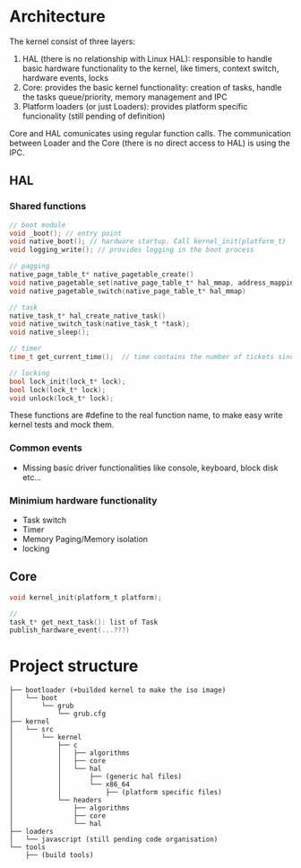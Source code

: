 # Architecture

The kernel consist of three layers:
1. HAL (there is no relationship with Linux HAL): responsible to handle basic hardware functionality to the kernel,
like timers, context switch, hardware events, locks
2. Core: provides the basic kernel functionality: creation of tasks, handle the tasks queue/priority, memory management and IPC
3. Platform loaders (or just Loaders): provides platform specific funcionality (still pending of definition)

Core and HAL comunicates using regular function calls.
The communication between Loader and the Core (there is no direct access to HAL) is using the IPC.


## HAL

### Shared functions
```c
// boot module
void _boot(); // entry point
void native_boot(); // hardware startup. Call kernel_init(platform_t)
void logging_write(); // provides logging in the boot process

// pagging
native_page_table_t* native_pagetable_create()
void native_pagetable_set(native_page_table_t* hal_mmap, address_mapping_t)
void native_pagetable_switch(native_page_table_t* hal_mmap)

// task
native_task_t* hal_create_native_task()
void native_switch_task(native_task_t *task);
void native_sleep();

// timer
time_t get_current_time();  // time contains the number of tickets since the kernel starts

// locking
bool lock_init(lock_t* lock);
bool lock(lock_t* lock);
void unlock(lock_t* lock);
```

These functions are #define to the real function name, to make easy write kernel tests and mock them.

### Common events
* Missing basic driver functionalities like console, keyboard, block disk etc...

### Minimium hardware functionality
* Task switch
* Timer
* Memory Paging/Memory isolation
* locking

## Core

```c
void kernel_init(platform_t platform);

// 
task_t* get_next_task(): list of Task
publish_hardware_event(...???)
```

# Project structure
```
├── bootloader (+builded kernel to make the iso image)
│   └── boot
│       └── grub
│           └── grub.cfg
├── kernel
│   └── src
│       └── kernel
│           ├── c
│           │   ├── algorithms
│           │   ├── core
│           │   └── hal
│           │       ├── (generic hal files)
│           │       └── x86_64
│           │           ├── (platform specific files)
│           └── headers
│               ├── algorithms
│               ├── core
│               └── hal
├── loaders
│   └── javascript (still pending code organisation)
└── tools
    ├── (build tools)
```